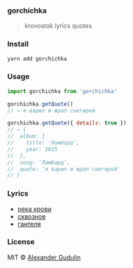 ### gorchichka
> krovostok lyrics quotes

### Install

```sh
yarn add gorchichka
```

### Usage

```js
import gorchichka from 'gorchichka'

gorchichka.getQuote()
// → я варил и жрал снегирей

gorchichka.getQuote({ details: true })
// → {
//  album: {
//    title: 'Ломбард',
//    year: 2015
//  },
//  song: 'Ломбард',
//  quote: 'я варил и жрал снегирей'
// }

```

### Lyrics

- [река крови](http://krovostok.ru/lyrics/L01.html)
- [сквозное](http://krovostok.ru/lyrics/skvoznoye/LS01.html)
- [гантеля](http://krovostok.ru/lyrics/gantalya/gan01.html)

### License

MIT © [Alexander Gudulin](http://gudulin.com)